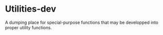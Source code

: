 # Utilities-dev
 A dumping place for special-purpose functions that may be developped into proper utility functions.
